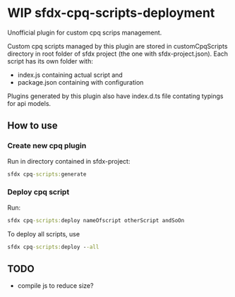 # WIP sfdx-cpq-scripts-deployment

Unofficial plugin for custom cpq scrips management.

Custom cpq scripts managed by this plugin are stored in customCpqScripts directory in root folder of sfdx project (the one with sfdx-project.json).
Each script has its own folder with:

-   index.js containing actual script and
-   package.json containing with configuration

Plugins generated by this plugin also have index.d.ts file contating typings for api models.

## How to use

### Create new cpq plugin

Run in directory contained in sfdx-project:

```cmd
sfdx cpq-scripts:generate
```

### Deploy cpq script

Run:

```cmd
sfdx cpq-scripts:deploy nameOfscript otherScript andSoOn
```

To deploy all scripts, use

```cmd
sfdx cpq-scripts:deploy --all
```

## TODO

-   compile js to reduce size?
